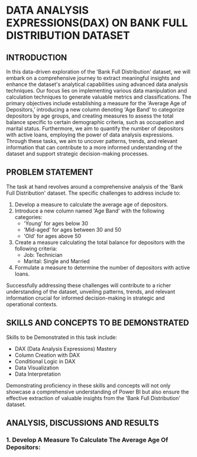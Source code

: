 # DATA ANALYSIS EXPRESSIONS(DAX) ON BANK FULL DISTRIBUTION DATASET

## INTRODUCTION

In this data-driven exploration of the 'Bank Full Distribution' dataset, we will embark on a comprehensive journey to extract meaningful insights and enhance the dataset's analytical capabilities using advanced data analysis techniques. Our focus lies on implementing various data manipulation and calculation techniques to generate valuable metrics and classifications. The primary objectives include establishing a measure for the 'Average Age of Depositors,' introducing a new column denoting 'Age Band' to categorize depositors by age groups, and creating measures to assess the total balance specific to certain demographic criteria, such as occupation and marital status. Furthermore, we aim to quantify the number of depositors with active loans, employing the power of data analysis expressions. Through these tasks, we aim to uncover patterns, trends, and relevant information that can contribute to a more informed understanding of the dataset and support strategic decision-making processes.

## PROBLEM STATEMENT

The task at hand revolves around a comprehensive analysis of the 'Bank Full Distribution' dataset. The specific challenges to address include to:

1. Develop a measure to calculate the average age of depositors.
2. Introduce a new column named 'Age Band' with the following categories:
   - 'Young' for ages below 30
   - 'Mid-aged' for ages between 30 and 50
   - 'Old' for ages above 50
3. Create a measure calculating the total balance for depositors with the following criteria:
   - Job: Technician
   - Marital: Single and Married
4. Formulate a measure to determine the number of depositors with active loans.

Successfully addressing these challenges will contribute to a richer understanding of the dataset, unveiling patterns, trends, and relevant information crucial for informed decision-making in strategic and operational contexts.

## SKILLS AND CONCEPTS TO BE DEMONSTRATED

Skills to be Demonstrated in this task include:

- DAX (Data Analysis Expressions) Mastery
- Column Creation with DAX
- Conditional Logic in DAX
- Data Visualization
- Data Interpretation

Demonstrating proficiency in these skills and concepts will not only showcase a comprehensive understanding of Power BI but also ensure the effective extraction of valuable insights from the 'Bank Full Distribution' dataset.

## ANALYSIS, DISCUSSIONS AND RESULTS

### 1. Develop A Measure To Calculate The Average Age Of Depositors:

















